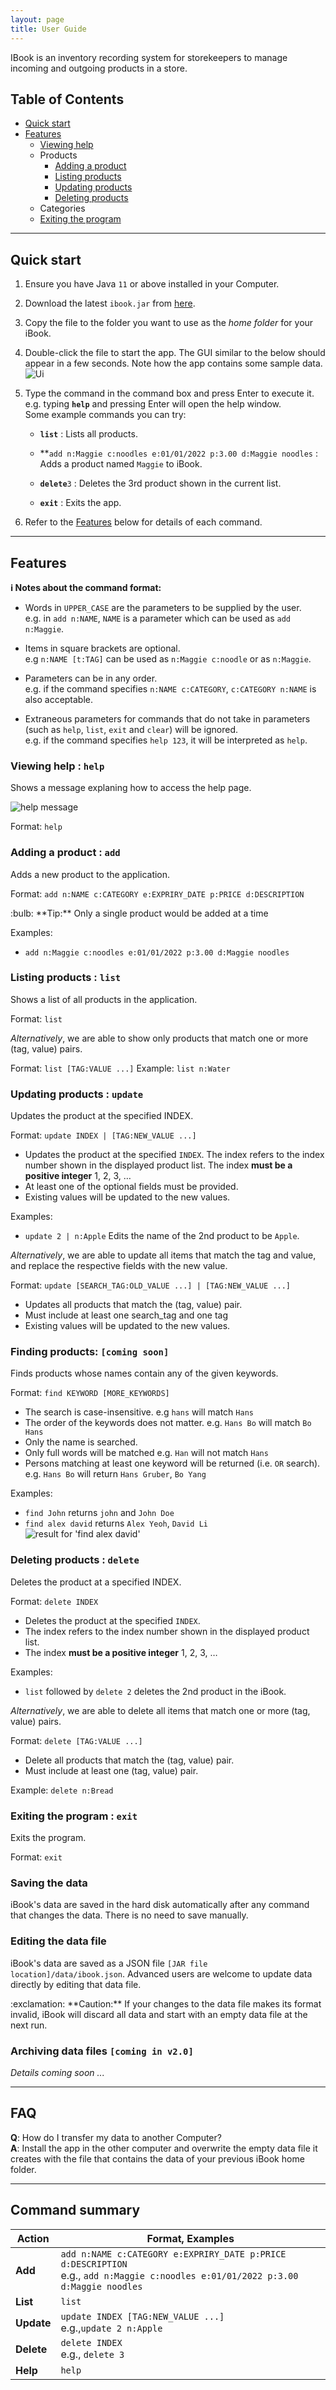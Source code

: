 ```yaml
---
layout: page
title: User Guide
---
```


IBook is an inventory recording system for storekeepers to manage incoming and outgoing products in a store.

## Table of Contents
* [Quick start](#quick-start)
* [Features](#features)
  * [Viewing help](#viewing-help--help) 
  * Products
    * [Adding a product](#adding-a-product--add)
    * [Listing products](#listing-products--list)
    * [Updating products](#updating-products--update)
    * [Deleting products](#deleting-products--delete)
  * Categories
  * [Exiting the program](#exiting-the-program--exit)

--------------------------------------------------------------------------------------------------------------------

## Quick start

1. Ensure you have Java `11` or above installed in your Computer.

1. Download the latest `ibook.jar` from [here](https://github.com/AY2122S2-CS2103T-T09-4/tp/releases).

1. Copy the file to the folder you want to use as the _home folder_ for your iBook.

1. Double-click the file to start the app. The GUI similar to the below should appear in a few seconds. Note how the app contains some sample data.<br>
   ![Ui](images/Ui.png)

1. Type the command in the command box and press Enter to execute it. e.g. typing **`help`** and pressing Enter will open the help window.<br>
   Some example commands you can try:

   * **`list`** : Lists all products.

   * **`add n:Maggie c:noodles e:01/01/2022 p:3.00 d:Maggie noodles` : Adds a product named `Maggie` to iBook.

   * **`delete`**`3` : Deletes the 3rd product shown in the current list.

   * **`exit`** : Exits the app.

1. Refer to the [Features](#features) below for details of each command.

--------------------------------------------------------------------------------------------------------------------

## Features

<div markdown="block" class="alert alert-info">

**:information_source: Notes about the command format:**<br>

* Words in `UPPER_CASE` are the parameters to be supplied by the user.<br>
  e.g. in `add n:NAME`, `NAME` is a parameter which can be used as `add n:Maggie`.

* Items in square brackets are optional.<br>
  e.g `n:NAME [t:TAG]` can be used as `n:Maggie c:noodle` or as `n:Maggie`.

* Parameters can be in any order.<br>
  e.g. if the command specifies `n:NAME c:CATEGORY`, `c:CATEGORY n:NAME` is also acceptable.

* Extraneous parameters for commands that do not take in parameters (such as `help`, `list`, `exit` and `clear`) will be ignored.<br>
  e.g. if the command specifies `help 123`, it will be interpreted as `help`.

</div>

### Viewing help : `help`

Shows a message explaning how to access the help page.

![help message](images/helpMessage.png)

Format: `help`


### Adding a product : `add`

Adds a new product to the application.

Format: `add n:NAME c:CATEGORY e:EXPRIRY_DATE p:PRICE d:DESCRIPTION`

<div markdown="span" class="alert alert-primary">:bulb: **Tip:**
Only a single product would be added at a time
</div>

Examples:
* `add n:Maggie c:noodles e:01/01/2022 p:3.00 d:Maggie noodles`

### Listing products : `list`

Shows a list of all products in the application.

Format: `list`

*Alternatively*, we are able to show only products that match one or more (tag, value) pairs.

Format: `list [TAG:VALUE ...]`
Example: `list n:Water`

### Updating products : `update`

Updates the product at the specified INDEX.

Format: `update INDEX | [TAG:NEW_VALUE ...]`

* Updates the product at the specified `INDEX`. The index refers to the index number shown in the displayed product list. The index **must be a positive integer** 1, 2, 3, …
* At least one of the optional fields must be provided.
* Existing values will be updated to the new values.

Examples:
* `update 2 | n:Apple` Edits the name of the 2nd product to be `Apple`.

*Alternatively*, we are able to update all items that match the tag and value, and replace the respective fields with the new value.

Format: `update [SEARCH_TAG:OLD_VALUE ...] | [TAG:NEW_VALUE ...]`

* Updates all products that match the (tag, value) pair.
* Must include at least one search_tag and one tag
* Existing values will be updated to the new values.

### Finding products: `[coming soon]`

Finds products whose names contain any of the given keywords.

Format: `find KEYWORD [MORE_KEYWORDS]`

* The search is case-insensitive. e.g `hans` will match `Hans`
* The order of the keywords does not matter. e.g. `Hans Bo` will match `Bo Hans`
* Only the name is searched.
* Only full words will be matched e.g. `Han` will not match `Hans`
* Persons matching at least one keyword will be returned (i.e. `OR` search).
  e.g. `Hans Bo` will return `Hans Gruber`, `Bo Yang`

Examples:
* `find John` returns `john` and `John Doe`
* `find alex david` returns `Alex Yeoh`, `David Li`<br>
  ![result for 'find alex david'](images/findAlexDavidResult.png)

### Deleting products : `delete`

Deletes the product at a specified INDEX.

Format: `delete INDEX`

* Deletes the product at the specified `INDEX`.
* The index refers to the index number shown in the displayed product list.
* The index **must be a positive integer** 1, 2, 3, …

Examples:
* `list` followed by `delete 2` deletes the 2nd product in the iBook.

*Alternatively*, we are able to delete all items that match one or more (tag, value) pairs.

Format: `delete [TAG:VALUE ...]`

* Delete all products that match the (tag, value) pair.
* Must include at least one (tag, value) pair.

Example: `delete n:Bread`

### Exiting the program : `exit`

Exits the program.

Format: `exit`

### Saving the data

iBook's data are saved in the hard disk automatically after any command that changes the data. There is no need to save manually.

### Editing the data file

iBook's data are saved as a JSON file `[JAR file location]/data/ibook.json`. Advanced users are welcome to update data directly by editing that data file.

<div markdown="span" class="alert alert-warning">:exclamation: **Caution:**
If your changes to the data file makes its format invalid, iBook will discard all data and start with an empty data file at the next run.
</div>

### Archiving data files `[coming in v2.0]`

_Details coming soon ..._

--------------------------------------------------------------------------------------------------------------------

## FAQ

**Q**: How do I transfer my data to another Computer?<br>
**A**: Install the app in the other computer and overwrite the empty data file it creates with the file that contains the data of your previous iBook home folder.

--------------------------------------------------------------------------------------------------------------------

## Command summary

 Action     | Format, Examples
------------|------------------
 **Add**    | `add n:NAME c:CATEGORY e:EXPRIRY_DATE p:PRICE d:DESCRIPTION` <br> e.g., `add n:Maggie c:noodles e:01/01/2022 p:3.00 d:Maggie noodles`
 **List**   | `list`
 **Update** | `update INDEX [TAG:NEW_VALUE ...]` <br> e.g.,`update 2 n:Apple`
 **Delete** | `delete INDEX`<br> e.g., `delete 3`
 **Help**   | `help`
